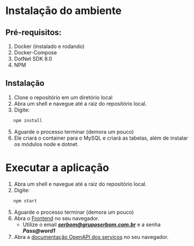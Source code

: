 # Instalação do ambiente

## Pré-requisitos:

1. Docker (instalado e rodando)
2. Docker-Compose
3. DotNet SDK 8.0
4. NPM

## Instalação

1. Clone o repositório em um diretório local
2. Abra um shell e navegue até a raiz do repositório local.
3. Digite:
  ```bash
     npm install
  ```
5. Aguarde o processo terminar (demora um pouco)
6. Ele criará o container para o MySQL e criará as tabelas, além de instalar os módulos node e dotnet.

# Executar a aplicação

1. Abra um shell e navegue até a raiz do repositório local.
3. Digite:
  ```bash
     npm start
  ```
5. Aguarde o processo terminar (demora um pouco)
6. Abra o [Frontend](http://localhost:44403) no seu navegador.
   - Utilize o email ***serbom@gruposerbom.com.br*** e a senha ***Pass@word1***
8. Abra a [documentação OpenAPI dos serviços](http://localhost:5080/swagger/index.html) no seu navegador.
